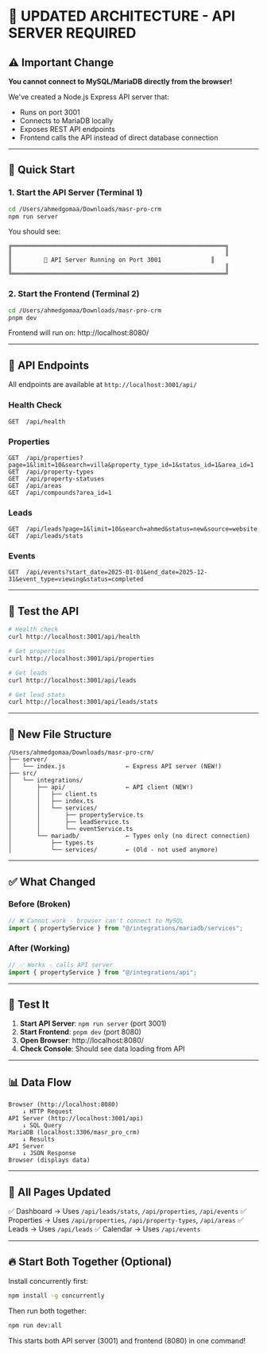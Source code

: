 # 🚀 UPDATED ARCHITECTURE - API SERVER REQUIRED

## ⚠️ Important Change

**You cannot connect to MySQL/MariaDB directly from the browser!**

We've created a Node.js Express API server that:
- Runs on port 3001
- Connects to MariaDB locally
- Exposes REST API endpoints
- Frontend calls the API instead of direct database connection

---

## 🎯 Quick Start

### 1. Start the API Server (Terminal 1)
```bash
cd /Users/ahmedgomaa/Downloads/masr-pro-crm
npm run server
```

You should see:
```
╔════════════════════════════════════════════════════════════╗
║                                                            ║
║         🚀 API Server Running on Port 3001              ║
║                                                            ║
╚════════════════════════════════════════════════════════════╝
```

### 2. Start the Frontend (Terminal 2)
```bash
cd /Users/ahmedgomaa/Downloads/masr-pro-crm
pnpm dev
```

Frontend will run on: http://localhost:8080/

---

## 📡 API Endpoints

All endpoints are available at `http://localhost:3001/api/`

### Health Check
```
GET  /api/health
```

### Properties
```
GET  /api/properties?page=1&limit=10&search=villa&property_type_id=1&status_id=1&area_id=1
GET  /api/property-types
GET  /api/property-statuses
GET  /api/areas
GET  /api/compounds?area_id=1
```

### Leads
```
GET  /api/leads?page=1&limit=10&search=ahmed&status=new&source=website
GET  /api/leads/stats
```

### Events
```
GET  /api/events?start_date=2025-01-01&end_date=2025-12-31&event_type=viewing&status=completed
```

---

## 🔧 Test the API

```bash
# Health check
curl http://localhost:3001/api/health

# Get properties
curl http://localhost:3001/api/properties

# Get leads
curl http://localhost:3001/api/leads

# Get lead stats
curl http://localhost:3001/api/leads/stats
```

---

## 📁 New File Structure

```
/Users/ahmedgomaa/Downloads/masr-pro-crm/
├── server/
│   └── index.js                 ← Express API server (NEW!)
├── src/
│   └── integrations/
│       ├── api/                 ← API client (NEW!)
│       │   ├── client.ts
│       │   ├── index.ts
│       │   └── services/
│       │       ├── propertyService.ts
│       │       ├── leadService.ts
│       │       └── eventService.ts
│       └── mariadb/             ← Types only (no direct connection)
│           ├── types.ts
│           └── services/        ← (Old - not used anymore)
```

---

## ✅ What Changed

### Before (Broken)
```typescript
// ❌ Cannot work - browser can't connect to MySQL
import { propertyService } from "@/integrations/mariadb/services";
```

### After (Working)
```typescript
// ✅ Works - calls API server
import { propertyService } from "@/integrations/api";
```

---

## 🧪 Test It

1. **Start API Server**: `npm run server` (port 3001)
2. **Start Frontend**: `pnpm dev` (port 8080)
3. **Open Browser**: http://localhost:8080/
4. **Check Console**: Should see data loading from API

---

## 📊 Data Flow

```
Browser (http://localhost:8080)
    ↓ HTTP Request
API Server (http://localhost:3001/api)
    ↓ SQL Query
MariaDB (localhost:3306/masr_pro_crm)
    ↓ Results
API Server
    ↓ JSON Response
Browser (displays data)
```

---

## 🎊 All Pages Updated

✅ Dashboard → Uses `/api/leads/stats`, `/api/properties`, `/api/events`
✅ Properties → Uses `/api/properties`, `/api/property-types`, `/api/areas`
✅ Leads → Uses `/api/leads`
✅ Calendar → Uses `/api/events`

---

## 🔥 Start Both Together (Optional)

Install concurrently first:
```bash
npm install -g concurrently
```

Then run both together:
```bash
npm run dev:all
```

This starts both API server (3001) and frontend (8080) in one command!
